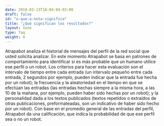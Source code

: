 ```yaml
---
date: 2018-03-13T18:04:04-03:00
draft: false
id: "o-que-a-nota-significa"
title: "¿Qué significan los resultados?"
layout: none
type: faq
weight: 4
---
```

Atrapabot analiza el historial de mensajes del perfil de la red social que usted solicita analizar. En este momento Atrapabot se basa en patrones de comportamiento para identificar si es más probable que un humano utilice ese perfil o un robot. Los criterios para hacer esta evaluación son el intervalo de tiempo entre cada entrada (un intervalo pequeño entre cada entrada, 2 segundos por ejemplo, pueden indicar que la entrada fue hecha por un robot); la frecuencia y la aleatoriedad en el tiempo en que se efectúan las entradas (las entradas hechas siempre a la misma hora, a las 10 de la mañana, por ejemplo, pueden haber sido hechas por un robot); y la personalidad dada a los textos publicados (textos repetidos o extraídos de otras publicaciones, preformateadas, son un indicativo de haber sido hecho por un robot). Con base en el promedio general de las entradas del perfil, Atrapabot da una calificación, que indica la probabilidad de que ese perfil sea o no un robot.
